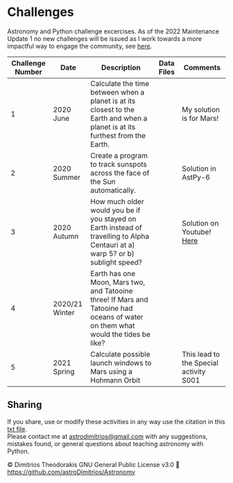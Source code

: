 # Challenges

Astronomy and Python challenge excercises. As of the 2022 Maintenance Update 1 no new challenges will be issued as I work towards a more impactful way to engage the community, see [here](https://www.astropython.com/challenge.html).

Challenge Number | Date | Description     | Data Files  | Comments
------------ | -----------| -------------   | ----------- | --------
1 | 2020 June | Calculate the time between when a planet is at its closest to the Earth and when a planet is at its furthest from the Earth. || My solution is for Mars!
2 | 2020 Summer | Create a program to track sunspots across the face of the Sun automatically. || Solution in AstPy-6
3 | 2020 Autumn | How much older would you be if you stayed on Earth instead of travelling to Alpha Centauri at a) warp 5? or b) sublight speed? | | Solution on Youtube! [Here](https://www.youtube.com/watch?v=wGmS2CCaKxg)
4 | 2020/21 Winter | Earth has one Moon, Mars two, and Tatooine three! If Mars and Tatooine had oceans of water on them what would the tides be like? | |
5 | 2021 Spring | Calculate possible launch windows to Mars using a Hohmann Orbit |  | This lead to the Special activity S001

## Sharing

If you share, use or modify these activities in any way use the citation in this [txt file](https://github.com/astroDimitrios/Astronomy/blob/master/CITATION.txt).    
Please contact me at astrodimitrios@gmail.com with any suggestions, mistakes found, or general questions about teaching astronomy with Python.

© Dimitrios Theodorakis GNU General Public License v3.0 
https://github.com/astroDimitrios/Astronomy  
